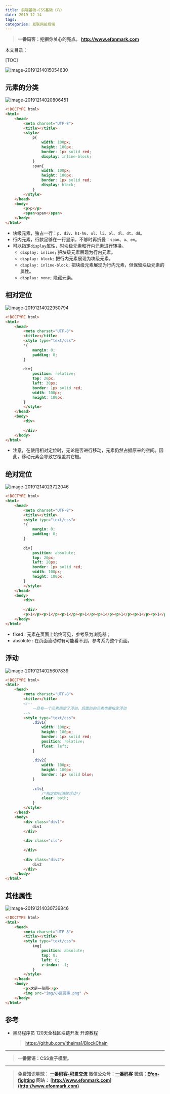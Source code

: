 ```yaml
---
title: 前端基础-CSS基础（八）
date: 2019-12-14
tags: 
categories: 互联网前后端
---
```


> **一番码客：挖掘你关心的亮点。**
> **http://www.efonmark.com**

本文目录：

[TOC]

![image-20191214015054630](2019-12-13-前端基础-CSS基础（七）/image-20191214015054630.png)

<!--more-->

## 元素的分类

![image-20191214020806451](2019-12-14-前端基础-CSS基础（八）/image-20191214020806451.png)

```html
<!DOCTYPE html>
<html>
	<head>
		<meta charset="UTF-8">
		<title></title>
		<style>
			p{
				width: 100px;
				height: 100px;
				border: 1px solid red;
				display: inline-block;
			}
			span{
				width: 100px;
				height: 100px;
				border: 1px solid red;
				display: block;
			}
		</style>
	</head>
	<body>
		<p>p</p>
		<span>span</span>
	</body>
</html>
```

* 块级元素，独占一行：`p`、`div`、`h1-h6`、`ul`、`li`、`ol`、`dl`、`dt`、`dd`。
* 行内元素，行款足够在一行显示，不够时再折叠：`span`、`a`、`em`。
* 可以指定`display`属性，时块级元素和行内元素进行转换。
    * `display: inline;` 把块级元素展现为行内元素。
    * `display: block;` 把行内元素展现为块级元素。
    * `display: inline-block;` 把块级元素展现为行内元素，但保留块级元素的属性。
    * `display: none;` 隐藏元素。

## 相对定位

![image-20191214022950794](2019-12-14-前端基础-CSS基础（八）/image-20191214022950794.png)

```html
<!DOCTYPE html>
<html>
	<head>
		<meta charset="UTF-8">
		<title></title>
		<style type="text/css">
		*{
			margin: 0;
			padding: 0;
		}
		
		div{
			position: relative;
			top: 20px;
			left: 30px;
			border: 1px solid red;
			width: 100px;
			height: 100px;
		}
		</style>
	</head>
	<body>
		<div>
			
		</div>
	</body>
</html>
```

* 注意，在使用相对定位时，无论是否进行移动，元素仍然占据原来的空间。因此，移动元素会导致它覆盖其它框。

## 绝对定位

![image-20191214023722046](2019-12-14-前端基础-CSS基础（八）/image-20191214023722046.png)

```html
<!DOCTYPE html>
<html>
	<head>
		<meta charset="UTF-8">
		<title></title>
		<style type="text/css">
		*{
			margin: 0;
			padding: 0;
		}
		
		div{
			position: absolute;
			top: 20px;
			left: 20px;
			border: 1px solid red;
			width: 100px;
			height: 100px;
		}
		</style>
	</head>
	<body>
		<div>
			
		</div>
		<p>1</p><p>1</p><p>1</p><p>1</p><p>1</p><p>1</p><p>1</p><p>1</p><p>1</p><p>1</p><p>1</p><p>1</p><p>1</p><p>1</p><p>1</p>
	</body>
</html>
```

* fixed : 元素在页面上始终可见，参考系为浏览器；
* absolute : 在页面滚动时有可能看不到，参考系为整个页面。

## 浮动

![image-20191214025607839](2019-12-14-前端基础-CSS基础（八）/image-20191214025607839.png)

```html
<!DOCTYPE html>
<html>
	<head>
		<meta charset="UTF-8">
		<title></title>
		<!--
			一旦有一个元素指定了浮动，后面的的元素也要指定浮动
		-->
		<style type="text/css">
			.div1{
				width: 100px;
				height: 100px;
				border: 1px solid red;
				position: relative;
				float: left;
			}
			
			.div2{
				width: 100px;
				height: 100px;
				border: 1px solid blue;
			}
			
			.cls{
				/*指定如何清除浮动*/
				clear: both;
			}
		</style>
	</head>
	<body>
		<div class="div1">
			div1
		</div>
		
		<div class="cls">
			
		</div>
		
		<div class="div2">
			div2
		</div>
	</body>
</html>
```

## 其他属性

![image-20191214030736846](2019-12-14-前端基础-CSS基础（八）/image-20191214030736846.png)

```html
<!DOCTYPE html>
<html>
	<head>
		<meta charset="UTF-8">
		<title></title>
		<style type="text/css">
			img{
				position: absolute;
				top: 0;
				left: 0;
				z-index: -1;
			}
		</style>
	</head>
	<body>
		<p>这是一张图</p>
		<img src="img/小区说事.png" />
	</body>
</html>
```



## 参考

* 黑马程序员 120天全栈区块链开发 开源教程

  > https://github.com/itheima1/BlockChain
  

----

> **一番雾语：CSS盒子模型。**

----------

> **免费知识星球： [一番码客-积累交流](http://www.efonmark.com/efonmark-blog/readme/zhishixingqiu1.png)**
> **微信公众号：[一番码客](http://www.efonmark.com/efonmark-blog/readme/guanzhu_1.jpg)**
> **微信：[Efon-fighting](http://www.efonmark.com/efonmark-blog/readme/weixin.jpg)**
> **网站： [http://www.efonmark.com](http://www.efonmark.com)**